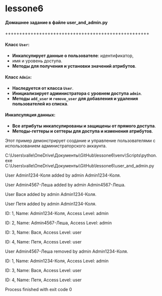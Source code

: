 # lessone6

 #### Домашнее задание в файле user_and_admin.py

+++++++++++++++++++++++++++++++++++++++++++++++++++
 
#### Класс `User`: 
* **Инкапсулирует данные о пользователе**: идентификатор, 
* имя и уровень доступа.
* **Методы для получения и установки значений атрибутов**. 
#### Класс `Admin`:
* **Наследуется от класса `User`**.
* **Инициализирует администратора с уровнем доступа `admin`**.
* **Методы `add_user` и `remove_user` для добавления и удаления пользователей из списка**. 
#### Инкапсуляция данных: 
* **Все атрибуты инкапсулированы и защищены от прямого доступа**. 
* **Методы-геттеры и сеттеры для доступа и изменения атрибутов**. 

Этот пример демонстрирует создание и управление пользователями
с использованием администраторского аккаунта.

C:\Users\valle\OneDrive\Документы\GitHub\lessone6\venv\Scripts\python.exe C:\Users\valle\OneDrive\Документы\GitHub\lessone6\user_and_admin.py 

User Admin1234-Коля added by admin Admin1234-Коля.

User Admin4567-Леша added by admin Admin4567-Леша.

User Вася added by admin Admin1234-Коля.

User Петя added by admin Admin1234-Коля.

ID: 1, Name: Admin1234-Коля, Access Level: admin

ID: 2, Name: Admin4567-Леша, Access Level: admin

ID: 3, Name: Вася, Access Level: user

ID: 4, Name: Петя, Access Level: user

User Admin4567-Леша removed by admin Admin1234-Коля.

ID: 1, Name: Admin1234-Коля, Access Level: admin

ID: 3, Name: Вася, Access Level: user

ID: 4, Name: Петя, Access Level: user

Process finished with exit code 0





